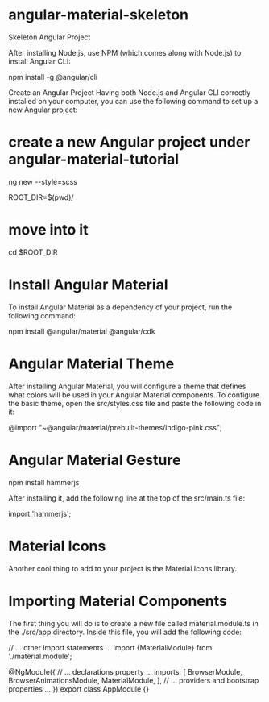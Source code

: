 # angular-material-skeleton
Skeleton Angular Project

After installing Node.js, use NPM (which comes along with Node.js) 
to install Angular CLI:

npm install -g @angular/cli

Create an Angular Project
Having both Node.js and Angular CLI correctly installed on your 
computer, you can use the following command to set up a new Angular 
project:

# create a new Angular project under angular-material-tutorial
ng new <project name> --style=scss


ROOT_DIR=$(pwd)/<project name>

# move into it
cd $ROOT_DIR

# Install Angular Material
To install Angular Material as a dependency of your project, 
run the following command:

npm install @angular/material @angular/cdk


# Angular Material Theme
After installing Angular Material, you will configure a theme 
that defines what colors will be used in your Angular Material 
components. To configure the basic theme, open the src/styles.css 
file and paste the following code in it:

@import "~@angular/material/prebuilt-themes/indigo-pink.css";


# Angular Material Gesture

npm install hammerjs

After installing it, add the following line at the top of the src/main.ts file:

import 'hammerjs'; 

# Material Icons
Another cool thing to add to your project is the Material Icons library.
<link href="https://fonts.googleapis.com/icon?family=Material+Icons" rel="stylesheet">



# Importing Material Components
The first thing you will do is to create a new file called material.module.ts 
in the ./src/app directory. Inside this file, you will add the following code:

// ... other import statements ...
import {MaterialModule} from './material.module';

@NgModule({
  // ... declarations property ...
  imports: [
    BrowserModule,
    BrowserAnimationsModule,
    MaterialModule,
  ],
  // ... providers and bootstrap properties ...
})
export class AppModule {}
